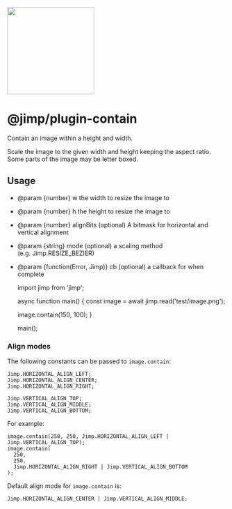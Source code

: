 <img src="https://s3.amazonaws.com/pix.iemoji.com/images/emoji/apple/ios-11/256/crayon.png" width="200" height="200" />

<span class="citation" data-cites="jimp/plugin-contain">@jimp/plugin-contain</span>
===================================================================================

Contain an image within a height and width.

Scale the image to the given width and height keeping the aspect ratio. Some parts of the image may be letter boxed.

Usage
-----

-   <span class="citation" data-cites="param">@param</span> {number} w the width to resize the image to
-   <span class="citation" data-cites="param">@param</span> {number} h the height to resize the image to
-   <span class="citation" data-cites="param">@param</span> {number} alignBits (optional) A bitmask for horizontal and vertical alignment
-   <span class="citation" data-cites="param">@param</span> {string} mode (optional) a scaling method (e.g. Jimp.RESIZE\_BEZIER)
-   <span class="citation" data-cites="param">@param</span> {function(Error, Jimp)} cb (optional) a callback for when complete

    import jimp from 'jimp';

    async function main() {
      const image = await jimp.read('test/image.png');

      image.contain(150, 100);
    }

    main();

### Align modes

The following constants can be passed to `image.contain`:

    Jimp.HORIZONTAL_ALIGN_LEFT;
    Jimp.HORIZONTAL_ALIGN_CENTER;
    Jimp.HORIZONTAL_ALIGN_RIGHT;

    Jimp.VERTICAL_ALIGN_TOP;
    Jimp.VERTICAL_ALIGN_MIDDLE;
    Jimp.VERTICAL_ALIGN_BOTTOM;

For example:

    image.contain(250, 250, Jimp.HORIZONTAL_ALIGN_LEFT | Jimp.VERTICAL_ALIGN_TOP);
    image.contain(
      250,
      250,
      Jimp.HORIZONTAL_ALIGN_RIGHT | Jimp.VERTICAL_ALIGN_BOTTOM
    );

Default align mode for `image.contain` is:

    Jimp.HORIZONTAL_ALIGN_CENTER | Jimp.VERTICAL_ALIGN_MIDDLE;
